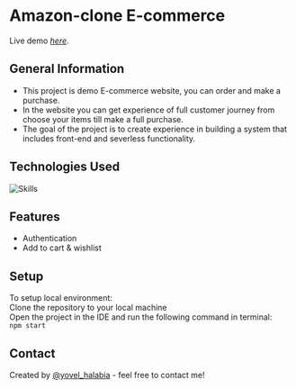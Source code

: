 # Amazon-clone E-commerce
Live demo [_here_](https://amazon-clone-coral-mu.vercel.app/).

## General Information
- This project is demo E-commerce website, you can order and make a purchase.
- In the website you can get experience of full customer journey from choose your items till make a full purchase.
- The goal of the project is to create experience in building a system that includes front-end and severless functionality.

## Technologies Used
![Skills](https://skillicons.dev/icons?i=js,html,css,react,nodejs,firebase)

## Features
- Authentication
- Add to cart & wishlist


## Setup
To setup local environment:<br/>
Clone the repository to your local machine<br/>
Open the project in the IDE and run the following command in terminal:<br/>
`npm start`<br/>

## Contact
Created by [@yovel_halabia](https://www.linkedin.com/in/yovel-halabia-450a2b1b2/) - feel free to contact me!


